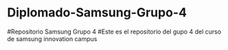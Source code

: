 # Diplomado-Samsung-Grupo-4
#Repositorio Samsung Grupo 4
#Este es el repositorio del gupo 4 del curso de samsung innovation campus
